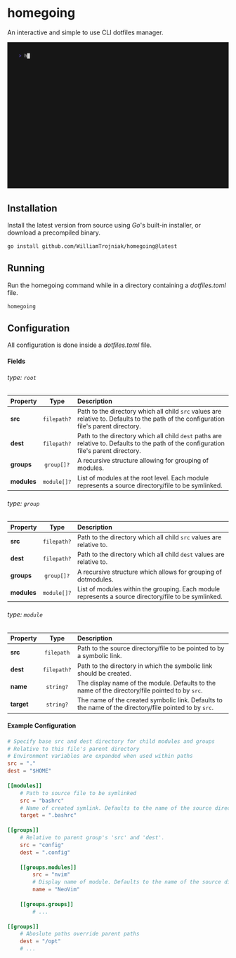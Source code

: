 # homegoing

An interactive and simple to use CLI dotfiles manager.

![homegoing graphical user interface](./demo.gif) 

## Installation
Install the latest version from source using *Go*'s built-in installer, or download a precompiled binary.
```bash
go install github.com/WilliamTrojniak/homegoing@latest
```

## Running
Run the homegoing command while in a directory containing a *dotfiles.toml* file.
```bash
homegoing
```

## Configuration
All configuration is done inside a *dotfiles.toml* file.

#### Fields

###### type: ```root```

| Property      | Type              | Description |
| :---          | :---:             | :---        |
| **src**       | ```filepath?```   | Path to the directory which all child ```src``` values are relative to. Defaults to the path of the configuration file's parent directory. |
| **dest**      | ```filepath?```   | Path to the directory which all child ```dest``` paths are relative to. Defaults to the path of the configuration file's parent directory. |
| **groups**    | ```group[]?```    | A recursive structure allowing for grouping of modules. |
| **modules**   | ```module[]?```   | List of modules at the root level. Each module represents a source directory/file to be symlinked. |


###### type: ```group``` 

| Property      | Type              | Description |
| :---          | :---:             | :---        |
| **src**       | ```filepath?```   | Path to the directory which all child ```src``` values are relative to.|
| **dest**      | ```filepath?```   | Path to the directory which all child ```dest``` values are relative to. |
| **groups**    | ```group[]?```    | A recursive structure which allows for grouping of dotmodules. |
| **modules**   | ```module[]?```   | List of modules within the grouping. Each module represents a source directory/file to be symlinked.|


###### type: ```module```

| Property      | Type              | Description |
| :---          | :---:             | :---        |
| **src**       | ```filepath```    | Path to the source directory/file to be pointed to by a symbolic link. |
| **dest**      | ```filepath?```   | Path to the directory in which the symbolic link should be created. |
| **name**      | ```string?```     | The display name of the module. Defaults to the name of the directory/file pointed to by ```src```. |
| **target**    | ```string?```     | The name of the created symbolic link. Defaults to the name of the directory/file pointed to by ```src```. |

#### Example Configuration
```TOML
# Specify base src and dest directory for child modules and groups
# Relative to this file's parent directory
# Environment variables are expanded when used within paths
src = "."
dest = "$HOME"

[[modules]]
    # Path to source file to be symlinked
    src = "bashrc"
    # Name of created symlink. Defaults to the name of the source directory/file
    target = ".bashrc"
    
[[groups]]
    # Relative to parent group's 'src' and 'dest'.
    src = "config"
    dest = ".config"

    [[groups.modules]]
        src = "nvim"
        # Display name of module. Defaults to the name of the source directory/file.
        name = "NeoVim"

    [[groups.groups]]
        # ...

[[groups]]
    # Aboslute paths override parent paths
    dest = "/opt"
    # ...

```

